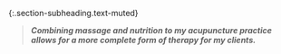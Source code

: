---
---
{:.section-subheading.text-muted}
> ***Combining massage and nutrition to my acupuncture practice allows for a more complete form of therapy for my clients.***
